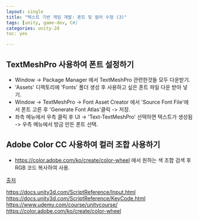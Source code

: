 ```yaml
---
layout: single
title: "텍스트 기반 게임 개발: 폰트 및 컬러 수정 (3)"
tags: [unity, game-dev, C#]
categories: unity-2d
toc: yes

---
```


## TextMeshPro 사용하여 폰트 설정하기

- Window -> Package Manager 에서 TextMeshPro 관련한것들 모두 다운받기.
- 'Assets' 디렉토리에 'Fonts' 폴더 생성 후 사용하고 싶은 폰트 파일 다운 받아 넣기. 
- Window -> TextMeshPro -> Font Asset Creator 에서 'Source Font File'에서 폰트 고른 후 'Generate Font Atlas'클릭 -> 저장.
- 좌측 메뉴에서 우측 클릭 후 UI -> 'Text-TextMeshPro' 선택하면 텍스트가 생성됨 -> 우측 메뉴에서 방금 만든 폰트 선택. 

## Adobe Color CC 사용하여 컬러 조합 사용하기

- https://color.adobe.com/ko/create/color-wheel 에서 원하는 색 조합 검색 후 RGB 코드 복사하여 사용.

<u>출처</u>

https://docs.unity3d.com/ScriptReference/Input.html
https://docs.unity3d.com/ScriptReference/KeyCode.html
https://www.udemy.com/course/unitycourse/
https://color.adobe.com/ko/create/color-wheel




